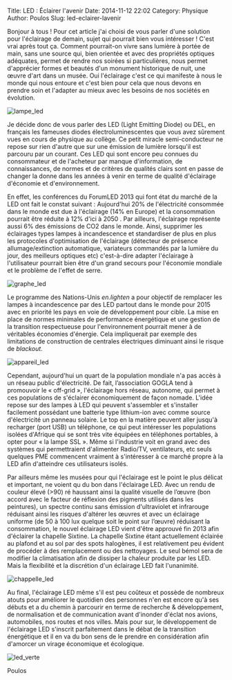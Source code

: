 Title: LED : Éclairer l'avenir
Date: 2014-11-12 22:02
Category: Physique
Author: Poulos
Slug: led-eclairer-lavenir

Bonjour à tous ! Pour cet article j'ai choisi de vous parler d'une
solution pour l'éclairage de demain, sujet qui pourrait bien vous
intéresser ! C'est vrai après tout ça. Comment pourrait-on vivre sans
lumière à portée de main, sans une source qui, bien orientée et avec des
propriétés optiques adéquates, permet de rendre nos soirées si
particulières, nous permet d'apprécier formes et beautés d'un monument
historique de nuit, une œuvre d'art dans un musée. Oui l'éclairage c'est
ce qui manifeste à nous le monde qui nous entoure et c'est bien pour
cela que nous devons en prendre soin et l'adapter au mieux avec les
besoins de nos sociétés en évolution. 

<span class="float-left">![lampe_led]({filename}/images/lampe_led-300x160.jpg)</span>


Je décide donc de vous parler des LED (Light Emitting
Diode) ou DEL, en français les fameuses diodes électroluminescentes que
vous avez sûrement vues en cours de physique au collège. Ce petit
miracle semi-conducteur ne repose sur rien d'autre que sur une émission
de lumière lorsqu'il est parcouru par un courant. Ces LED qui sont
encore peu connues du consommateur et de l'acheteur par manque
d'information, de connaissances, de normes et de critères de qualités
clairs sont en passe de changer la donne dans les années à venir en
terme de qualité d'éclairage d'économie et d'environnement.

En effet, les conférences du ForumLED 2013 qui font état du marché de la
LED ont fait le constat suivant : Aujourd'hui 20% de l'électricité
consommée dans le monde est due à l'éclairage (14% en Europe) et la
consommation pourrait être réduite à 12% d'ici à 2050 . Par ailleurs,
l'éclairage représente aussi 6% des émissions de CO2 dans le monde.
Ainsi, supprimer les éclairages types lampes à incandescence et
standardiser de plus en plus les protocoles d'optimisation de
l'éclairage (détecteur de présence allumage/extinction automatique,
variateurs commandés par la lumière du jour, des meilleurs optiques etc)
c'est-à-dire adapter l'éclairage à l'utilisateur pourrait bien être d'un
grand secours pour l'économie mondiale et le problème de l'effet de
serre.

<span class="float-right">![graphe_led]({filename}/images/graph_led-300x130.jpg)</span>

Le programme des Nations-Unis *en.lighten* a pour objectif
de remplacer les lampes à incandescence par des LED partout dans le
monde pour 2015 avec en priorité les pays en voie de développement pour
cible. La mise en place de normes minimales de performance énergétique
et une gestion de la transition respectueuse pour l'environnement
pourrait mener à de véritables économies d'énergie. Cela impliquerait
par exemple des limitations de construction de centrales électriques
diminuant ainsi le risque de *blackout.*

<span class="float-left">![appareil_led]({filename}/images/appareil_led-300x300.jpg)</span>

Cependant, aujourd'hui un quart de la population
mondiale n'a pas accès à un réseau public d'électricité. De fait,
l’association GOGLA tend à promouvoir le « off-grid », l'éclairage
hors réseau, autonome, qui permet à ces populations de s'éclairer
économiquement de façon nomade. L'idée repose sur des lampes à LED qui
peuvent s'assembler et s'installer facilement possédant une batterie
type lithium-ion avec comme source d'électricité un panneau solaire.
Le top en la matière peuvent aller jusqu'à recharger (port USB) un
téléphone, ce qui peut intéresser les populations isolées d'Afrique
qui se sont très vite équipées en téléphones portables, à opter pour
« la lampe SSL ». Même si l'industrie voit en grand avec des systèmes
qui permettraient d'alimenter Radio/TV, ventilateurs, etc seuls
quelques PME commencent vraiment à s'intéresser à ce marché propre à
la LED afin d'atteindre ces utilisateurs isolés.

Par ailleurs même les musées pour qui l'éclairage est le point le plus
délicat et important, ne voient qu du bon dans l'éclairage LED. Avec un
rendu de couleur élevé (>90) ré haussant ainsi la qualité visuelle de
l’œuvre (bon accord avec le facteur de réflexion des pigments utilisés
dans les peintures), un spectre continu sans émission d'ultraviolet et
infrarouge réduisant ainsi les risques d'altérer les œuvres et avec un
éclairage uniforme (de 50 à 100 lux quelque soit le point sur l’œuvre)
réduisant la consommation, le nouvel éclairage LED vient d'être approuvé
fin 2013 afin d'éclairer la chapelle Sixtine. La chapelle Sixtine étant
actuellement éclairée au plafond et au sol par des spots halogènes, il
est relativement peu évident de procéder à des remplacement ou des
nettoyages. Le seul bémol sera de modifier la climatisation afin de
dissiper la chaleur produite par les LED. Mais la flexibilité et la
discrétion d'un éclairage LED fait l'unanimité.

<span class="float-right">![chappelle_led]({filename}/images/chappelle_led-300x196.jpg)</span>

Au final, l'éclairage LED même s'il est peu coûteux et
possède de nombreux atouts pour améliorer le quotidien des personnes
n'en est encore qu'à ses débuts et a du chemin à parcourir en terme de
recherche & développement, de normalisation et de communication avant
d'inonder d'éclat nos avions, automobiles, nos routes et nos villes.
Mais pour sur, le développement de l'éclairage LED s'inscrit
parfaitement dans le débat de la transition énergétique et il en va du
bon sens de le prendre en considération afin d'amorcer un virage
économique et écologique.

<span class="float-left">![led_verte]({filename}/images/led_verte-150x148.png)</span>

Poulos
